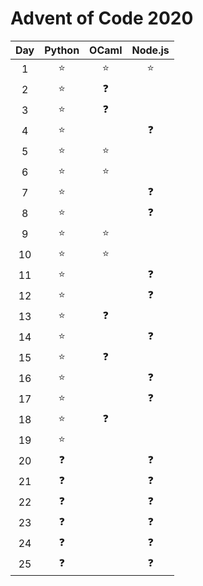 # Advent of Code 2020
| Day | Python | OCaml | Node.js |
| :-: | :----: | :---: | :-----: |
|  1 	|   ⭐️   |  ⭐️   |   ⭐️    |
|  2  |   ⭐️   |  ❓   |         |
|  3  |   ⭐️   |  ❓   |         |
|  4  |   ⭐️   |       |   ❓    |
|  5  |   ⭐️   |  ⭐️   |         |
|  6  |   ⭐️   |  ⭐️   |         |
|  7  |   ⭐️   |       |   ❓    |
|  8  |   ⭐️   |       |   ❓    |
|  9  |   ⭐️   |  ⭐️   |         |
| 10  |   ⭐️   |  ⭐️   |         |
| 11  |   ⭐️   |       |   ❓    |
| 12  |   ⭐️   |       |   ❓    |
| 13  |   ⭐️   |  ❓   |         |
| 14  |   ⭐️   |       |   ❓    |
| 15  |   ⭐️   |  ❓   |         |
| 16  |   ⭐️   |       |   ❓    |
| 17  |   ⭐️   |       |   ❓    |
| 18  |   ⭐️   |  ❓   |         |
| 19  |   ⭐️   |       |         |
| 20  |   ❓   |       |   ❓    |
| 21  |   ❓   |       |   ❓    |
| 22  |   ❓   |       |   ❓    |
| 23  |   ❓   |       |   ❓    |
| 24  |   ❓   |       |   ❓    |
| 25  |   ❓   |       |   ❓    |